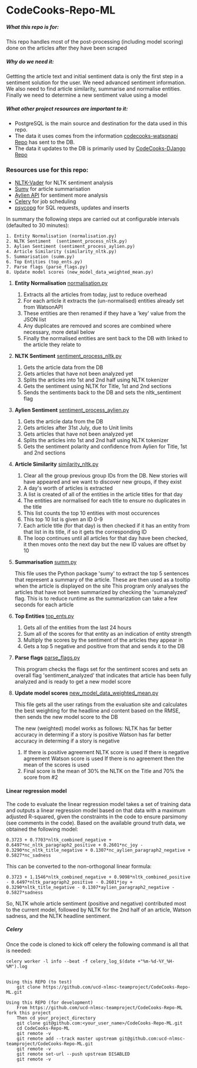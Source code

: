 # CodeCooks-Repo-ML

##### What this repo is for:

This repo handles most of the post-processing (including model scoring) done on the articles after they have been scraped

##### Why do we need it:

Gettting the article text and initial sentiment data is only the first step in a sentiment solution for the user.
We need advanced sentiment information. We also need to find article similarity, summarise and normalise entities.
Finally we need to determine a new sentiment value using a model

##### What other project resources are important to it:

* PostgreSQL is the main source and destination for the data used in this repo.
* The data it uses comes from the information [codecooks-watsonapi Repo](https://github.com/ucd-nlmsc-teamproject/codecooks-watsonapi) has sent to the DB.
* The data it updates to the DB is primarily used by [CodeCooks-DJango Repo](https://github.com/ucd-nlmsc-teamproject/CodeCooks-DJango)

### Resources use for this repo:

 * [NLTK-Vader](https://github.com/cjhutto/vaderSentiment) for NLTK sentiment analysis
 * [Sumy](https://pypi.python.org/pypi/sumy) for article summarisation
 * [Aylien API](https://developer.aylien.com/getting-started/python) for sentiment more analysis
 * [Celery](http://www.celeryproject.org/) for job scheduling
 * [psycopg]( http://initd.org/psycopg/) for SQL requests, updates and inserts

In summary the following steps are carried out at configurable intervals (defaulted to 30 minutes):

	1. Entity Normalisation (normalisation.py)
	2. NLTK Sentiment  (sentiment_process_nltk.py)
	3. Aylien Sentiment (sentiment_process_aylien.py)
	4. Article Similarity (similarity_nltk.py)
	5. Summarisation (summ.py)
	6. Top Entities (top_ents.py)
	7. Parse flags (parse_flags.py)
	8. Update model scores (new_model_data_weighted_mean.py)


1. **Entity Normalisation** [normalisation.py](https://github.com/ucd-nlmsc-teamproject/CodeCooks-Repo-ML/blob/master/normalisation.py) 
    1. Extracts all the articles from today, just to reduce overhead
    2. For each article it extracts the (un-normalised) entities already set from WatsonAPI
    3. These entities are then renamed if they have a 'key' value from the JSON list
    4. Any duplicates are removed and scores are combined where necessary, more detail below
    5. Finally the normalised entities are sent back to the DB with linked to the article they relate to

2. **NLTK Sentiment** [sentiment_process_nltk.py](https://github.com/ucd-nlmsc-teamproject/CodeCooks-Repo-ML/blob/master/sentiment_process_nltk.py) 
    1. Gets the article data from the DB
    2. Gets articles that have not been analyzed yet
    3. Splits the articles into 1st and 2nd half using NLTK tokenizer
    4. Gets the sentiment using NLTK for Title, 1st and 2nd sections
    5. Sends the sentiments back to the DB and sets the nltk_sentiment flag

3. **Aylien Sentiment** [sentiment_process_aylien.py](https://github.com/ucd-nlmsc-teamproject/CodeCooks-Repo-ML/blob/master/sentiment_process_aylien.py) 
    1. Gets the article data from the DB
    2. Gets articles after 31st July, due to Unit limits
    3. Gets articles that have not been analyzed yet
    4. Splits the articles into 1st and 2nd half using NLTK tokenizer
    5. Gets the sentiment polarity and confidence from Aylien for Title, 1st and 2nd sections

4. **Article Similarity** [similarity_nltk.py](https://github.com/ucd-nlmsc-teamproject/CodeCooks-Repo-ML/blob/master/similarity_nltk.py) 
    1. Clear all the group previous group IDs from the DB. New stories will have appeared and we want to discover new groups, if they exist
    2. A day's worth of articles is extracted
    3. A list is created of all of the entities in the article titles for that day
    4. The entities are normalised for each title to ensure no duplicates in the title
    5. This list counts the top 10 entities with most occurences
    6. This top 10 list is given an ID 0-9
    7. Each article title (for that day) is then checked if it has an entity from that list in its title, if so it gets the corresponding ID
    8. The loop continues until all articles for that day have been checked, it then moves onto the next day but the new ID values are offset by 10

5. **Summarisation** [summ.py](https://github.com/ucd-nlmsc-teamproject/CodeCooks-Repo-ML/blob/master/summ.py) 

	This file uses the Python package 'sumy' to extract the top 5 sentences that represent
  a summary of the article. These are then used as a tooltip when the article is displayed
  on the site
  This program only analyses the articles that have not been summarized by checking the 
  'sumanalyzed' flag. This is to reduce runtime as the summarization can take a few seconds 
  for each article

6. **Top Entities** [top_ents.py](https://github.com/ucd-nlmsc-teamproject/CodeCooks-Repo-ML/blob/master/top_ents.py)
    1. Gets all of the entities from the last 24 hours
    2. Sum all of the scores for that entity as an indication of entity strength
    3. Multiply the scores by the sentiment of the articles they appear in
    4. Gets a top 5 negative and positive from that and sends it to the DB

7. **Parse flags** [parse_flags.py](https://github.com/ucd-nlmsc-teamproject/CodeCooks-Repo-ML/blob/master/parse_flags.py)

	This program checks the flags set for the sentiment scores and sets an overall flag 'sentiment_analyzed' that
    indicates that article has been fully analyzed and is ready to get a new model score

8.  **Update model scores** [new_model_data_weighted_mean.py](https://github.com/ucd-nlmsc-teamproject/CodeCooks-Repo-ML/blob/master/new_model_data_weighted_mean.py)

	This file gets all the user ratings from the evaluation site and calculates the best weighting
    for the headline and content based on the RMSE, then sends the new model score to the DB
    
    The new (weighted) model works as follows:
    NLTK has far better accuracy in determing if a story is positive
    Watson has far better accuracy in determing if a story is negative
    
    1. If there is positive agreement NLTK score is used
       If there is negative agreement Watson score is used
       If there is no agreement then the mean of the scores is used
    2. Final score is the mean of 30% the NLTK on the Title and 70% the score from #2

#### Linear regression model 

The code to evaluate the linear regression model takes a set of training data and outputs a linear regression model based on that data with a maximum adjusted R-squared, given the constraints in the code to ensure parsimony (see comments in the code). Based on the available ground truth data, we obtained the following model:

```
0.3723 + 0.7703*nltk_combined_negative + 0.6497*nc_nltk_paragraph2_positive + 0.2601*nc_joy - 0.3290*nc_nltk_title_negative + 0.1307*nc_aylien_paragraph2_negative + 0.5827*nc_sadness
```

This can be converted to the non-orthogonal linear formula:

```
0.3723 + 1.1546*nltk_combined_negative + 0.9098*nltk_combined_positive - 0.6497*nltk_paragraph2_positive - 0.2601*joy + 0.3290*nltk_title_negative - 0.1307*aylien_paragraph2_negative - 0.5827*sadness
```

So, NLTK whole article sentiment (positive and negative) contributed most to the current model, followed by NLTK for the 2nd half of an article, Watson sadness, and the NLTK headline sentiment.



##### Celery

Once the code is cloned to kick off celery the following command is all that is needed:

```
celery worker -l info --beat -f celery_log_$(date +"%m-%d-%Y_%H-%M").log
```



```

Using this REPO (to test)
    git clone https://github.com/ucd-nlmsc-teamproject/CodeCooks-Repo-ML.git

Using this REPO (for development)
    From https://github.com/ucd-nlmsc-teamproject/CodeCooks-Repo-ML fork this project
    Then cd your_project_directory
    git clone git@github.com:<your_user_name>/CodeCooks-Repo-ML.git
    cd CodeCooks-Repo-ML
    git remote -v
    git remote add --track master upstream git@github.com:ucd-nlmsc-teamproject/CodeCooks-Repo-ML.git
    git remote -v 
    git remote set-url --push upstream DISABLED 
    git remote -v 
```
